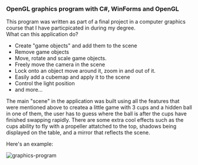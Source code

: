 ### OpenGL graphics program with C#, WinForms and OpenGL

This program was written as part of a final project in a computer graphics course that I have particpicated in during my degree.  
What can this application do?
* Create "game objects" and add them to the scene
* Remove game objects
* Move, rotate and scale game objects.
* Freely move the camera in the scene
* Lock onto an object move around it, zoom in and out of it.
* Easily add a cubemap and apply it to the scene
* Control the light position
* and more...

The main "scene" in the application was built using all the features that were mentioned above to createa a little game with 3 cups and a hidden ball in one of them, the user has to guess where the ball is after the cups have finished swapping rapidly. There are some extra cool effects such as the cups ability to fly with a propeller attatched to the top, shadows being displayed on the table, and a mirror that reflects the scene.

Here's an example:

![graphics-program](https://user-images.githubusercontent.com/33806862/138836423-5fee42bd-f915-4ec5-9f92-803ed6871a71.png)
